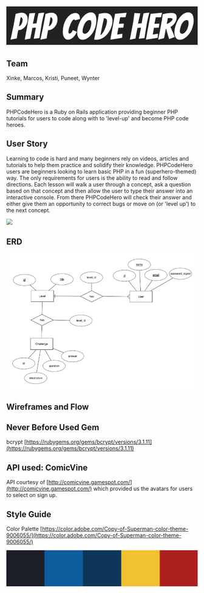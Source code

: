 # ![](app/assets/images/phpcodehero_logo.png)

## Team
Xinke, Marcos, Kristi, Puneet, Wynter

## Summary
PHPCodeHero is a Ruby on Rails application providing beginner PHP tutorials for users to code along with to 'level-up' and become PHP code heroes. 

## User Story
Learning to code is hard and many beginners rely on videos, articles and tutorials to help them practice and solidify their knowledge. PHPCodeHero users are beginners looking to learn basic PHP in a fun (superhero-themed) way. The only requirements for users is the ability to read and follow directions. Each lesson will walk a user through a concept, ask a question based on that concept and then allow the user to type their answer into an interactive console. From there PHPCodeHero will check their answer and either give them an opportunity to correct bugs or move on (or 'level up') to the next concept. 

![](http://i.giphy.com/qUDenOaWmXImQ.gif)

## ERD

![](app/assets/images/erdplus-diagram.png)


## Wireframes and Flow

## Never Before Used Gem

bcrypt [https://rubygems.org/gems/bcrypt/versions/3.1.11](https://rubygems.org/gems/bcrypt/versions/3.1.11)

## API used: ComicVine
API courtesy of [http://comicvine.gamespot.com/](http://comicvine.gamespot.com/) which provided us the avatars for users to select on sign up.

## Style Guide

Color Palette [https://color.adobe.com/Copy-of-Superman-color-theme-9006055/](https://color.adobe.com/Copy-of-Superman-color-theme-9006055/)

![](app/assets/images/color_palette.png)



